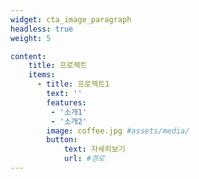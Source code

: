 ```yaml
---
widget: cta_image_paragraph
headless: true
weight: 5

content:
    title: 프로젝트
    items:
      - title: 프로젝트1
        text: ''
        features:
         - '소개1'
         - '소개2'
        image: coffee.jpg #assets/media/
        button:
            text: 자세히보기
            url: #경로 
---
```

